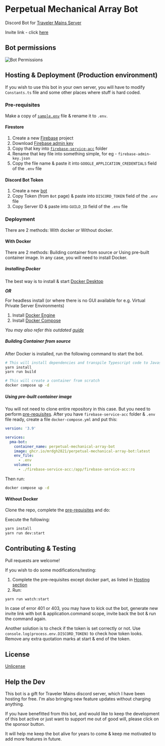 # Perpetual Mechanical Array Bot

Discord Bot for [Traveler Mains Server](https://discord.gg/RsdUnupKpj)

Invite link - click [here](https://discord.com/api/oauth2/authorize?client_id=914932368647815230&permissions=1514517351488&scope=bot%20applications.commands)

## Bot permissions

![Bot Permissions](https://i.imgur.com/yUDcZii.png)

## Hosting & Deployment (Production environment)

If you wish to use this bot in your own server, you will have to modify `Constants.ts` file and some other places where stuff is hard coded.

### Pre-requisites

Make a copy of [`sample.env`](./sample.env) file & rename it to `.env`.

#### Firestore

1. Create a new [Firebase](https://console.firebase.google.com/) project
2. Download [Firebase admin key](https://firebase.google.com/docs/admin/setup#initialize-sdk)
3. Copy that key into [`firebase-service-acc`](./firebase-service-acc/) folder
4. Rename that key file into something simple, for eg - `firebase-admin-key.json`
5. Copy the file name & paste it into `GOOGLE_APPLICATION_CREDENTIALS` field of the `.env` file

#### Discord Bot Token

1. Create a new [bot](https://discord.com/developers/applications)
2. Copy Token (from `Bot` page) & paste into `DISCORD_TOKEN` field of the `.env` file
3. Copy Server ID & paste into `GUILD_ID` field of the `.env` file

### Deployment

There are 2 methods: With docker _or_ Without docker.

#### With Docker

There are 2 methods: Building container from source _or_ Using pre-built container image.
In any case, you will need to install Docker.

##### Installing Docker

The best way is to install & start [Docker Desktop](https://www.docker.com/)

**_OR_**

For headless install (or where there is no GUI available for e.g. Virtual Private Server Environments)

1. Install [Docker Engine](https://docs.docker.com/engine/install/)
2. Install [Docker Compose](https://docs.docker.com/compose/install/)

_You may also refer this outdated [guide](https://www.howtogeek.com/devops/how-to-install-docker-and-docker-compose-on-linux/)_

##### Building Container from source

After Docker is installed, run the following command to start the bot.

```sh
# This will install dependencies and transpile Typescript code to Javascript code
yarn install
yarn run build

# This will create a container from scratch
docker compose up -d
```

##### Using pre-built container image

You will not need to clone entire repository in this case. But you need to perform [pre-requisites](#pre-requisites).
After you have `firebase-service-acc` folder & `.env` file ready, create a file `docker-compose.yml` and put this:

```yml
version: '3.9'

services:
  pma-bot:
    container_name: perpetual-mechanical-array-bot
    image: ghcr.io/mrdgh2821/perpetual-mechanical-array-bot:latest
    env_file:
      - .env
    volumes:
      - ./firebase-service-acc:/app/firebase-service-acc:ro
```

Then run:

```sh
docker compose up -d
```

#### Without Docker

Clone the repo, complete the [pre-requisites](#pre-requisites) and do:

Execute the following:

```sh
yarn install
yarn run dev:start
```

## Contributing & Testing

Pull requests are welcome!

If you wish to do some modifications/testing:

1. Complete the pre-requisites except docker part, as listed in [Hosting section](#hosting--deployment-production-environment)
2. Run:

```sh
yarn run watch:start
```

In case of error 401 or 403, you may have to kick out the bot, generate new invite link with bot & application.command scope, invite back the bot & run the command again.

Another solution is to check if the token is set correctly or not. Use `console.log(process.env.DISCORD_TOKEN)` to check how token looks. Remove any extra quotation marks at start & end of the token.

## License

[Unlicense](./LICENSE)

## Help the Dev

This bot is a gift for Traveler Mains discord server, which I have been hosting for free.
I'm also bringing new feature updates without charging anything.

If you have benefitted from this bot, and would like to keep the development of this bot active or just want to support me out of good will, please click on the sponsor button.

It will help me keep the bot alive for years to come & keep me motivated to add more features in future.
